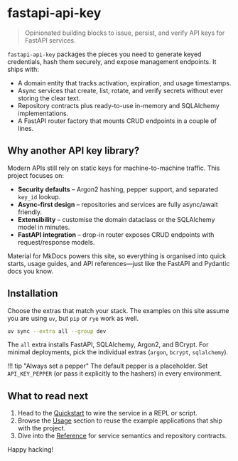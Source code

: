 # fastapi-api-key

> Opinionated building blocks to issue, persist, and verify API keys for FastAPI services.

`fastapi-api-key` packages the pieces you need to generate keyed credentials, hash them securely, and expose management endpoints. It ships with:

- A domain entity that tracks activation, expiration, and usage timestamps.
- Async services that create, list, rotate, and verify secrets without ever storing the clear text.
- Repository contracts plus ready-to-use in-memory and SQLAlchemy implementations.
- A FastAPI router factory that mounts CRUD endpoints in a couple of lines.

## Why another API key library?

Modern APIs still rely on static keys for machine-to-machine traffic. This project focuses on:

- **Security defaults** – Argon2 hashing, pepper support, and separated `key_id` lookup.
- **Async-first design** – repositories and services are fully async/await friendly.
- **Extensibility** – customise the domain dataclass or the SQLAlchemy model in minutes.
- **FastAPI integration** – drop-in router exposes CRUD endpoints with request/response models.

Material for MkDocs powers this site, so everything is organised into quick starts, usage guides, and API references—just like the FastAPI and Pydantic docs you know.

## Installation

Choose the extras that match your stack. The examples on this site assume you are using `uv`, but `pip` or `rye` work as well.

```bash
uv sync --extra all --group dev
```

The `all` extra installs FastAPI, SQLAlchemy, Argon2, and BCrypt. For minimal deployments, pick the individual extras (`argon`, `bcrypt`, `sqlalchemy`).

!!! tip "Always set a pepper"
    The default pepper is a placeholder. Set `API_KEY_PEPPER` (or pass it explicitly to the hashers) in every environment.

## What to read next

1. Head to the [Quickstart](quickstart.md) to wire the service in a REPL or script.
2. Browse the [Usage](usage/inmemory.md) section to reuse the example applications that ship with the project.
3. Dive into the [Reference](reference/service.md) for service semantics and repository contracts.

Happy hacking!
